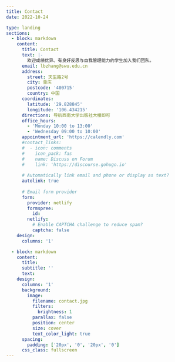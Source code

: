 ```yaml
---
title: Contact
date: 2022-10-24

type: landing
sections:
  - block: markdown
    content:
      title: Contact
      text: |-
        欢迎成绩优异、有良好反思与自我管理能力的学生加入我们团队。
      email: lbzhang@swu.edu.cn
      address:
        street: 天生路2号
        city: 重庆
        postcode: '400715'
        country: 中国
      coordinates:
        latitude: '29.828845'
        longitude: '106.434215'
      directions: 导航西南大学出版社大楼即可
      office_hours:
        - 'Monday 10:00 to 13:00'
        - 'Wednesday 09:00 to 10:00'
      appointment_url: 'https://calendly.com'
      #contact_links:
      #  - icon: comments
      #    icon_pack: fas
      #    name: Discuss on Forum
      #    link: 'https://discourse.gohugo.io'
    
      # Automatically link email and phone or display as text?
      autolink: true
    
      # Email form provider
      form:
        provider: netlify
        formspree:
          id:
        netlify:
          # Enable CAPTCHA challenge to reduce spam?
          captcha: false
    design:
      columns: '1'

  - block: markdown
    content:
      title:
      subtitle: ''
      text:
    design:
      columns: '1'
      background:
        image: 
          filename: contact.jpg
          filters:
            brightness: 1
          parallax: false
          position: center
          size: cover
          text_color_light: true
      spacing:
        padding: ['20px', '0', '20px', '0']
      css_class: fullscreen
---
```

